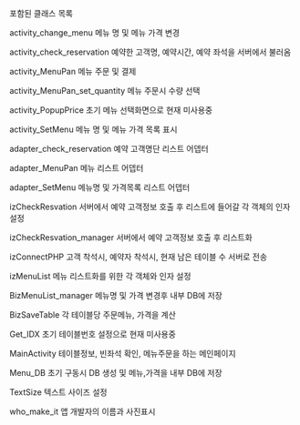 포함된 클래스 목록

activity_change_menu
메뉴 명 및 메뉴 가격 변경

activity_check_reservation
예약한 고객명, 예약시간, 예약 좌석을 서버에서 불러옴

activity_MenuPan
메뉴 주문 및 결제

activity_MenuPan_set_quantity
메뉴 주문시 수량 선택

activity_PopupPrice
초기 메뉴 선택화면으로 현재 미사용중

activity_SetMenu
메뉴 명 및 메뉴 가격 목록 표시

adapter_check_reservation
예약 고객명단 리스트 어뎁터

adapter_MenuPan
메뉴 리스트 어뎁터

adapter_SetMenu
메뉴명 및 가격목록 리스트 어뎁터

izCheckResvation
서버에서 예약 고객정보 호출 후 리스트에 들어갈 각 객체의 인자 설정

izCheckResvation_manager
서버에서 예약 고객정보 호출 후 리스트화

izConnectPHP
고객 착석시, 예약자 착석시, 현재 남은 테이블 수 서버로 전송

izMenuList
메뉴 리스트화를 위한 각 객체와 인자 설정

BizMenuList_manager
메뉴명 및 가격 변경후 내부 DB에 저장

BizSaveTable
각 테이블당 주문메뉴, 가격을 계산

Get_IDX	
초기 테이블번호 설정으로 현재 미사용중

MainActivity
테이블정보, 빈좌석 확인, 메뉴주문을 하는 메인페이지

Menu_DB
초기 구동시 DB 생성 및 메뉴,가격을 내부 DB에 저장

TextSize
텍스트 사이즈 설정

who_make_it
앱 개발자의 이름과 사진표시
